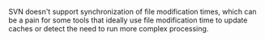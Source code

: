 SVN doesn't support synchronization of file modification times, which can be a pain for some tools that ideally use file modification time to update caches or detect the need to run more complex processing.